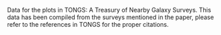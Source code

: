Data for the plots in TONGS: A Treasury of Nearby Galaxy Surveys. 
This data has been compiled from the surveys mentioned in the paper, please refer to the references in TONGS for the proper citations. 

